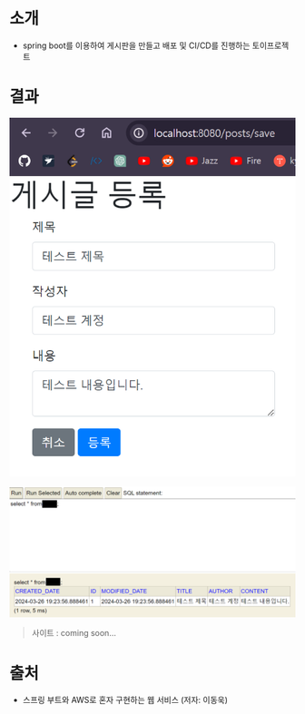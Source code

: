 # 소개

- spring boot를 이용하여 게시판을 만들고 배포 및 CI/CD를 진행하는 토이프로젝트

# 결과

![resultImg2.png](gitHubImgFiles%2FresultImg2.png)

![DBImg.png](gitHubImgFiles%2FDBImg.png)

> 사이트 : coming soon...

# 출처

- 스프링 부트와 AWS로 혼자 구현하는 웹 서비스 (저자: 이동욱)
